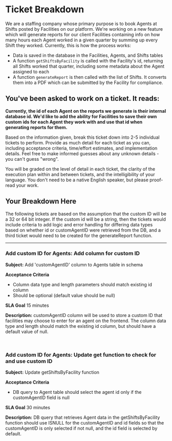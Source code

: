 # Ticket Breakdown
We are a staffing company whose primary purpose is to book Agents at Shifts posted by Facilities on our platform. We're working on a new feature which will generate reports for our client Facilities containing info on how many hours each Agent worked in a given quarter by summing up every Shift they worked. Currently, this is how the process works:

- Data is saved in the database in the Facilities, Agents, and Shifts tables
- A function `getShiftsByFacility` is called with the Facility's id, returning all Shifts worked that quarter, including some metadata about the Agent assigned to each
- A function `generateReport` is then called with the list of Shifts. It converts them into a PDF which can be submitted by the Facility for compliance.

## You've been asked to work on a ticket. It reads:

**Currently, the id of each Agent on the reports we generate is their internal database id. We'd like to add the ability for Facilities to save their own custom ids for each Agent they work with and use that id when generating reports for them.**


Based on the information given, break this ticket down into 2-5 individual tickets to perform. Provide as much detail for each ticket as you can, including acceptance criteria, time/effort estimates, and implementation details. Feel free to make informed guesses about any unknown details - you can't guess "wrong".


You will be graded on the level of detail in each ticket, the clarity of the execution plan within and between tickets, and the intelligibility of your language. You don't need to be a native English speaker, but please proof-read your work.

## Your Breakdown Here

The following tickets are based on the assumption that the custom ID will be a 32 or 64 bit integer.  If the custom id will be a string, then the tickets would include criteria to add logic and error handling for differing data types based on whether id or customAgentID were retrieved from the DB, and a third ticket would need to be created for the generateReport function.

<hr>

### Add custom ID for Agents: Add column for custom ID
<strong>Subject:</strong> Add 'customAgentID' column to Agents table in schema

<strong>Acceptance Criteria</strong> 
- Column data type and length parameters should match existing id column
- Should be optional (default value should be null)

<strong>SLA Goal</strong> 15 minutes

<strong>Description:</strong> customAgentID column will be used to store a custom ID that facilities may choose to enter for an agent on the frontend.  The column data type and length should match the existing id column, but should have a default value of null.

<br>

### Add custom ID for Agents: Update get function to check for and use custom ID
<strong>Subject:</strong> Update getShiftsByFacility function

<strong>Acceptance Criteria</strong> 
 - DB query to Agent table should select the agent id only if the customAgentID field is null

<strong>SLA Goal</strong> 30 minutes

<strong>Description:</strong> DB query that retrieves Agent data in the getShiftsByFacility function should use ISNULL for the customAgentID and id fields so that the customAgentID is only selected if not null, and the id field is selected by default.


